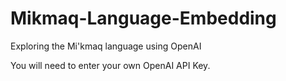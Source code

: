 # Mikmaq-Language-Embedding
Exploring the Mi'kmaq language using OpenAI

You will need to enter your own OpenAI API Key.

